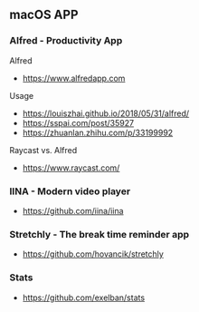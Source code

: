 ## macOS APP

### Alfred - Productivity App
Alfred
- https://www.alfredapp.com

Usage
- https://louiszhai.github.io/2018/05/31/alfred/
- https://sspai.com/post/35927
- https://zhuanlan.zhihu.com/p/33199992

Raycast vs. Alfred
- https://www.raycast.com/


### IINA - Modern video player
- https://github.com/iina/iina


### Stretchly - The break time reminder app
- https://github.com/hovancik/stretchly


### Stats
- https://github.com/exelban/stats
